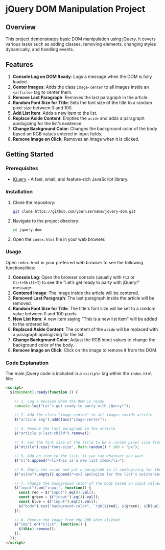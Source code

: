 # jQuery DOM Manipulation Project

## Overview

This project demonstrates basic DOM manipulation using jQuery. It covers various tasks such as adding classes, removing elements, changing styles dynamically, and handling events.

## Features

1. **Console Log on DOM Ready**: Logs a message when the DOM is fully loaded.
2. **Center Images**: Adds the class `image-center` to all images inside an `<article>` tag to center them.
3. **Remove Last Paragraph**: Removes the last paragraph in the article.
4. **Random Font Size for Title**: Sets the font size of the title to a random pixel size between 0 and 100.
5. **Add List Item**: Adds a new item to the list.
6. **Replace Aside Content**: Empties the `aside` and adds a paragraph apologizing for the list’s existence.
7. **Change Background Color**: Changes the background color of the body based on RGB values entered in input fields.
8. **Remove Image on Click**: Removes an image when it is clicked.

## Getting Started

### Prerequisites

- [jQuery](https://jquery.com/) - A fast, small, and feature-rich JavaScript library.

### Installation

1. Clone the repository:
    ```sh
    git clone https://github.com/yourusername/jquery-dom.git
    ```

2. Navigate to the project directory:
    ```sh
    cd jquery-dom
    ```

3. Open the `index.html` file in your web browser.

### Usage

Open `index.html` in your preferred web browser to see the following functionalities:

1. **Console Log**: Open the browser console (usually with `F12` or `Ctrl+Shift+I`) to see the "Let’s get ready to party with jQuery!" message.
2. **Centered Image**: The image inside the article will be centered.
3. **Removed Last Paragraph**: The last paragraph inside the article will be removed.
4. **Random Font Size for Title**: The title's font size will be set to a random value between 0 and 100 pixels.
5. **New List Item**: A new item saying "This is a new list item" will be added to the ordered list.
6. **Replaced Aside Content**: The content of the `aside` will be replaced with a paragraph apologizing for the list.
7. **Change Background Color**: Adjust the RGB input values to change the background color of the body.
8. **Remove Image on Click**: Click on the image to remove it from the DOM.

### Code Explanation

The main jQuery code is included in a `<script>` tag within the `index.html` file:

```html
<script>
  $(document).ready(function () {
    
    // 1. Log a message when the DOM is ready
    console.log("Let’s get ready to party with jQuery!");
    
    // 2. Add the class "image-center" to all images inside article
    $("article img").addClass("image-center");
    
    // 3. Remove the last paragraph in the article
    $("article p:last-child").remove();
    
    // 4. Set the font size of the title to be a random pixel size from 0 to 100
    $("#title").css("font-size", Math.random() * 100 + "px");
    
    // 5. Add an item to the list; it can say whatever you want
    $("ol").append("<li>This is a new list item</li>");
    
    // 6. Empty the aside and put a paragraph in it apologizing for the list’s existence
    $("aside").empty().append("<p>I apologize for the list’s existence</p>");
    
    // 7. Change the background color of the body based on input values
    $("input").on("input", function() {
      const red = $("input").eq(0).val();
      const green = $("input").eq(1).val();
      const blue = $("input").eq(2).val();
      $("body").css("background-color", `rgb(${red}, ${green}, ${blue})`);
    });
    
    // 8. Remove the image from the DOM when clicked
    $("img").on("click", function() {
      $(this).remove();
    });
  });
</script>